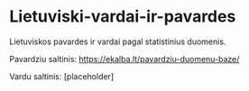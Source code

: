 # Lietuviski-vardai-ir-pavardes
Lietuviskos pavardes ir vardai pagal statistinius duomenis.

Pavardziu saltinis: https://ekalba.lt/pavardziu-duomenu-baze/

Vardu saltinis: [placeholder]

